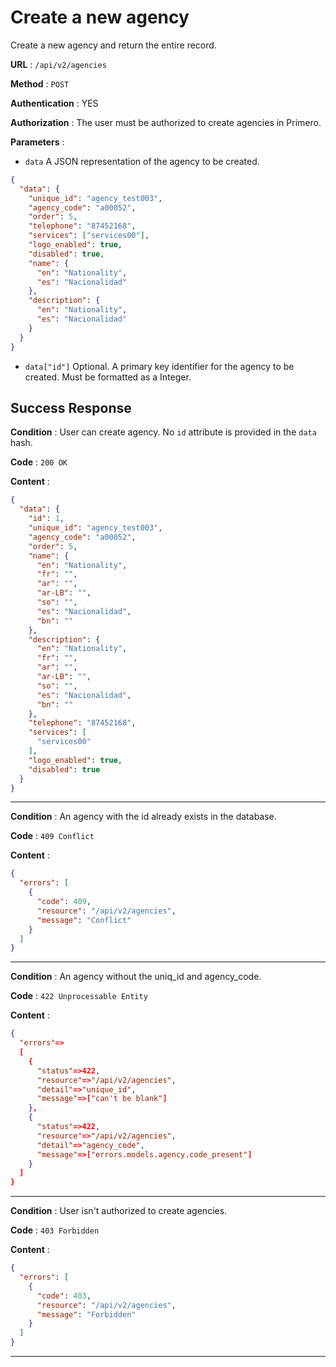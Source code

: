 # Create a new agency

Create a new agency and return the entire record.

**URL** : `/api/v2/agencies`

**Method** : `POST`

**Authentication** : YES

**Authorization** : The user must be authorized to create agencies in Primero.

**Parameters** :

* `data` A JSON representation of the agency to be created.
```json
{
  "data": {
    "unique_id": "agency_test003",
    "agency_code": "a00052",
    "order": 5,
    "telephone": "87452168",
    "services": ["services00"],
    "logo_enabled": true,
    "disabled": true,
    "name": {
      "en": "Nationality",
      "es": "Nacionalidad"
    },
    "description": {
      "en": "Nationality",
      "es": "Nacionalidad"
    }
  }
}
```
* `data["id"]` Optional. A primary key identifier for the agency to be created.
Must be formatted as a Integer.

## Success Response

**Condition** : User can create agency.
No `id` attribute is provided in the `data` hash.

**Code** : `200 OK`

**Content** :

```json
{
  "data": {
    "id": 1,
    "unique_id": "agency_test003",
    "agency_code": "a00052",
    "order": 5,
    "name": {
      "en": "Nationality",
      "fr": "",
      "ar": "",
      "ar-LB": "",
      "so": "",
      "es": "Nacionalidad",
      "bn": ""
    },
    "description": {
      "en": "Nationality",
      "fr": "",
      "ar": "",
      "ar-LB": "",
      "so": "",
      "es": "Nacionalidad",
      "bn": ""
    },
    "telephone": "87452168",
    "services": [
      "services00"
    ],
    "logo_enabled": true,
    "disabled": true
  }
}
```

---

**Condition** : An agency with the id already exists in the database.

**Code** : `409 Conflict`

**Content** :

```json
{
  "errors": [
    {
      "code": 409,
      "resource": "/api/v2/agencies",
      "message": "Conflict"
    }
  ]
}
```

---

**Condition** : An agency without the uniq_id and agency_code.

**Code** : `422 Unprocessable Entity`

**Content** :

```json
{
  "errors"=>
  [
    {
      "status"=>422,
      "resource"=>"/api/v2/agencies",
      "detail"=>"unique_id",
      "message"=>["can't be blank"]
    },
    {
      "status"=>422,
      "resource"=>"/api/v2/agencies",
      "detail"=>"agency_code",
      "message"=>["errors.models.agency.code_present"]
    }
  ]
}
```

---

**Condition** : User isn't authorized to create agencies.

**Code** : `403 Forbidden`

**Content** :

```json
{
  "errors": [
    {
      "code": 403,
      "resource": "/api/v2/agencies",
      "message": "Forbidden"
    }
  ]
}
```

---